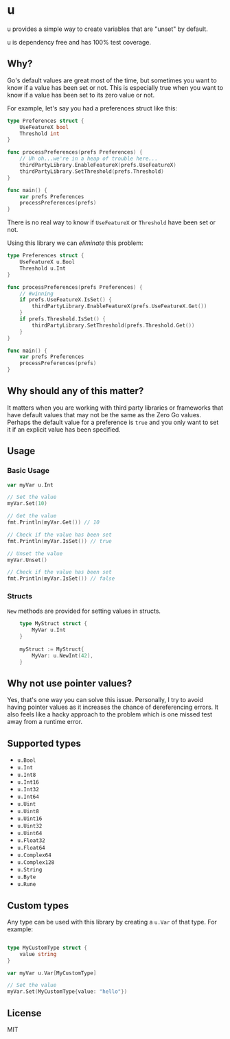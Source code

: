 # u

u provides a simple way to create variables that are "unset" by default.

u is dependency free and has 100% test coverage.

## Why?

Go's default values are great most of the time, but sometimes you want to know if a value has been set or not. This is especially true when you want to know if a value has been set to its zero value or not.

For example, let's say you had a preferences struct like this:

```go
type Preferences struct {
    UseFeatureX bool
    Threshold int
}

func processPreferences(prefs Preferences) {
    // Uh oh...we're in a heap of trouble here...
    thirdPartyLibrary.EnableFeatureX(prefs.UseFeatureX)
    thirdPartyLibrary.SetThreshold(prefs.Threshold)
}

func main() {
    var prefs Preferences
    processPreferences(prefs)
}
```

There is no real way to know if `UseFeatureX` or `Threshold` have been set or not.

Using this library we can *eliminate* this problem:

```go
type Preferences struct {
    UseFeatureX u.Bool
    Threshold u.Int
}

func processPreferences(prefs Preferences) {
    // #winning
    if prefs.UseFeatureX.IsSet() {
        thirdPartyLibrary.EnableFeatureX(prefs.UseFeatureX.Get())
    }
    if prefs.Threshold.IsSet() {
        thirdPartyLibrary.SetThreshold(prefs.Threshold.Get())
    }
}

func main() {
    var prefs Preferences
    processPreferences(prefs)
}

```

## Why should any of this matter? 

It matters when you are working with third party libraries or frameworks that have default values that may not be the same as the Zero Go values. 
Perhaps the default value for a preference is `true` and you only want to set it if an explicit value has been specified.

## Usage

### Basic Usage

```go
var myVar u.Int

// Set the value
myVar.Set(10)

// Get the value
fmt.Println(myVar.Get()) // 10

// Check if the value has been set
fmt.Println(myVar.IsSet()) // true

// Unset the value
myVar.Unset()

// Check if the value has been set
fmt.Println(myVar.IsSet()) // false
```

### Structs

`New` methods are provided for setting values in structs.

```go
    type MyStruct struct {
        MyVar u.Int
    }
	
    myStruct := MyStruct{
	    MyVar: u.NewInt(42),
    }
```

## Why not use pointer values?

Yes, that's one way you can solve this issue. Personally, I try to avoid having pointer values as it increases the chance of dereferencing errors. It also feels like a hacky approach to the problem which is one missed test away from a runtime error. 

## Supported types

- `u.Bool`
- `u.Int`
- `u.Int8`
- `u.Int16`
- `u.Int32`
- `u.Int64`
- `u.Uint`
- `u.Uint8`
- `u.Uint16`
- `u.Uint32`
- `u.Uint64`
- `u.Float32`
- `u.Float64`
- `u.Complex64`
- `u.Complex128`
- `u.String`
- `u.Byte`
- `u.Rune`

## Custom types

Any type can be used with this library by creating a `u.Var` of that type. For example:

```go

type MyCustomType struct {
    value string
}

var myVar u.Var[MyCustomType]

// Set the value
myVar.Set(MyCustomType{value: "hello"})
```

## License

MIT
